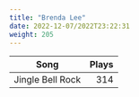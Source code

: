```yaml
---
title: "Brenda Lee"
date: 2022-12-07/2022T23:22:31
weight: 205
---
```




 Song | Plays 
----- | -----:
Jingle Bell Rock | 314
